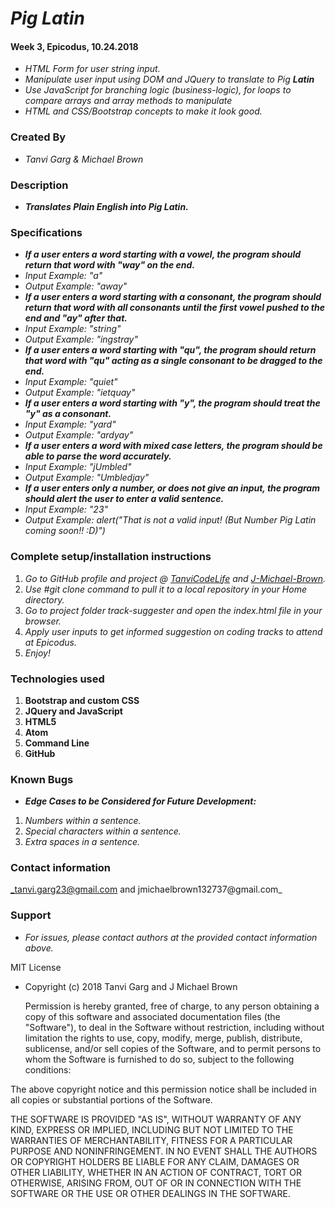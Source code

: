 # _Pig Latin_
#### Week 3, Epicodus, 10.24.2018
* _HTML Form for user string input._
* _Manipulate user input using DOM and JQuery to translate to Pig **Latin**_
* _Use JavaScript for branching logic (business-logic), for loops to compare arrays and array methods to manipulate_
* _HTML and CSS/Bootstrap concepts to make it look good._

### Created By
* _Tanvi Garg & Michael Brown_

### Description
* _**Translates Plain English into Pig Latin.**_

### Specifications
* _**If a user enters a word starting with a vowel, the program should return that word with "way" on the end.**_
* _Input Example: "a"_
* _Output Example: "away"_
* _**If a user enters a word starting with a consonant, the program should return that word with all consonants until the first vowel pushed to the end and "ay" after that.**_
* _Input Example: "string"_
* _Output Example: "ingstray"_
* _**If a user enters a word starting with "qu", the program should return that word with "qu" acting as a single consonant to be dragged to the end.**_
* _Input Example: "quiet"_
* _Output Example: "ietquay"_
* _**If a user enters a word starting with "y", the program should treat the "y" as a consonant.**_
* _Input Example: "yard"_
* _Output Example: "ardyay"_
* _**If a user enters a word with mixed case letters, the program should be able to parse the word accurately.**_
* _Input Example: "jUmbled"_
* _Output Example: "Umbledjay"_
* _**If a user enters only a number, or does not give an input, the program should alert the user to enter a valid sentence.**_
* _Input Example: "23"_
* _Output Example: alert("That is not a valid input! (But Number Pig Latin coming soon!! :D)")_


### Complete setup/installation instructions
1. _Go to GitHub profile and project @ [TanviCodeLife](https://github.com/TanviCodeLife/pig-latin) and [J-Michael-Brown](https://github.com/J-Michael-Brown/Pig-Latin)._
2. _Use #git clone <project url> command to pull it to a local repository in your Home directory._
3. _Go to project folder track-suggester and open the index.html file in your browser._
4. _Apply user inputs to get informed suggestion on coding tracks to attend at Epicodus._
4. _Enjoy!_

### Technologies used
1. **Bootstrap and custom CSS**
2. **JQuery and JavaScript**
3. **HTML5**
4. **Atom**
5. **Command Line**
6. **GitHub**

### Known Bugs
* _**Edge Cases to be Considered for Future Development:**_
1. _Numbers within a sentence._
2. _Special characters within a sentence._
3. _Extra spaces in a sentence._

### Contact information
_tanvi.garg23@gmail.com and jmichaelbrown132737@gmail.com_

### Support
* _For issues, please contact authors at the provided contact information above._

MIT License

* Copyright (c) 2018 Tanvi Garg and J Michael Brown

   Permission is hereby granted, free of charge, to any person obtaining a copy
   of this software and associated documentation files (the "Software"), to deal
   in the Software without restriction, including without limitation the rights
   to use, copy, modify, merge, publish, distribute, sublicense, and/or sell
   copies of the Software, and to permit persons to whom the Software is
   furnished to do so, subject to the following conditions:

The above copyright notice and this permission notice shall be included in all
copies or substantial portions of the Software.

THE SOFTWARE IS PROVIDED "AS IS", WITHOUT WARRANTY OF ANY KIND, EXPRESS OR
IMPLIED, INCLUDING BUT NOT LIMITED TO THE WARRANTIES OF MERCHANTABILITY,
FITNESS FOR A PARTICULAR PURPOSE AND NONINFRINGEMENT. IN NO EVENT SHALL THE
AUTHORS OR COPYRIGHT HOLDERS BE LIABLE FOR ANY CLAIM, DAMAGES OR OTHER
LIABILITY, WHETHER IN AN ACTION OF CONTRACT, TORT OR OTHERWISE, ARISING FROM,
OUT OF OR IN CONNECTION WITH THE SOFTWARE OR THE USE OR OTHER DEALINGS IN THE
SOFTWARE.
